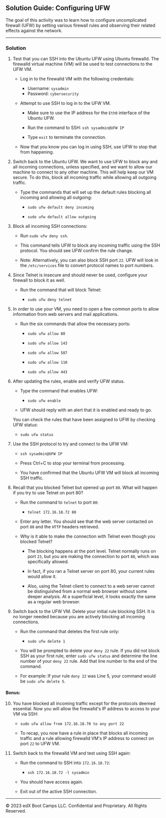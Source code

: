 ## Solution Guide: Configuring UFW

The goal of this activity was to learn how to configure uncomplicated firewall (UFW) by setting various firewall rules and observing their related effects against the network.

--- 

### Solution

1. Test that you can SSH into the Ubuntu UFW using Ubuntu firewalld. The firewalld virtual machine (VM) will be used to test connections to the UFW VM.

    - Log in to the firewalld VM with the following credentials:
 
      - Username: `sysadmin`
      - Password: `cybersecurity`

    - Attempt to use SSH to log in to the UFW VM.

        - Make sure to use the IP address for the `Eth0` interface of the Ubuntu UFW. 

        - Run the command to SSH: `ssh sysadmin@UFW IP`

        - Type `exit` to terminate the connection.

    - Now that you know you can log in using SSH, use UFW to stop that from happening.

2. Switch back to the Ubuntu UFW. We want to use UFW to block any and all incoming connections, unless specified, and we want to allow our machine to connect to any other machine. This will help keep our VM secure. To do this, block all incoming traffic while allowing all outgoing traffic.

    -  Type the commands that will set up the default rules blocking all incoming and allowing all outgoing:

        - `sudo ufw default deny incoming`

        - `sudo ufw default allow outgoing`

3. Block all incoming SSH connections:

   - Run `sudo ufw deny ssh`.

   - This command tells UFW to block any incoming traffic using the SSH protocol. You should see UFW confirm the rule change.

    - Note: Alternatively, you can also block SSH port `22`. UFW will look in the `/etc/services` file to convert protocol names to port numbers.

4. Since Telnet is insecure and should never be used, configure your firewall to block it as well.

    - Run the command that will block Telnet:

      - `sudo ufw deny telnet`

5. In order to use your VM, you need to open a few common ports to allow information from web servers and mail applications.

    - Run the six commands that allow the necessary ports:

        - `sudo ufw allow 80`

        - `sudo ufw allow 143`

        - `sudo ufw allow 587`

        - `sudo ufw allow 110`

        - `sudo ufw allow 443`

6. After updating the rules, enable and verify UFW status.

   - Type the command that enables UFW: 

     - `sudo ufw enable`
   
   - UFW should reply with an alert that it is enabled and ready to go.

   You can check the rules that have been assigned to UFW by checking UFW status:
     
     - `sudo ufw status`

7. Use the SSH protocol to try and connect to the UFW VM:

    - `ssh sysadmin@UFW IP`

    - Press Ctrl+C to stop your terminal from processing.

    - You have confirmed that the Ubuntu UFW VM will block all incoming SSH traffic.

8. Recall that you blocked Telnet but opened up port `80`. What will happen if you try to use Telnet on port 80?

    - Run the command to `telnet` to port `80`:

        - `telnet 172.16.18.72 80`

    - Enter any letter. You should see that the web server contacted on port `80` and the `HTTP` headers retrieved.    
    
    - Why is it able to make the connection with Telnet even though you blocked Telnet?
    
       - The blocking happens at the port level. Telnet normally runs on port `23`, but you are making the connection to port `80`, which was specifically allowed. 
        
        - In fact, if you ran a Telnet server on port 80, your current rules would allow it.

        - Also, using the Telnet client to connect to a web server cannot be distinguished from a normal web browser without some deeper analysis. At a superficial level, it looks exactly the same as a regular web browser.

9. Switch back to the UFW VM. Delete your initial rule blocking SSH. It is no longer needed because you are actively blocking all incoming connections.

    - Run the command that deletes the first rule only:

        - `sudo ufw delete 1`
    
    - You will be prompted to delete your `deny 22` rule. If you did not block SSH as your first rule, enter `sudo ufw status` and determine the line number of your `deny 22` rule. Add that line number to the end of the command. 

     - For example: If your rule `deny 22` was Line 5, your command would be `sudo ufw delete 5`.

#### Bonus: 

10. You have blocked all incoming traffic except for the protocols deemed essential. Now you will allow the firewalld's IP address to access to your VM via SSH:

    - `sudo ufw allow from 172.16.18.70 to any port 22`

    - To recap, you now have a rule in place that blocks all incoming traffic and a rule allowing firewalld VM's IP address to connect on port `22` to UFW VM.
    
11. Switch back to the firewalld VM and test using SSH again:

    - Run the command to SSH into `172.16.18.72`:

        - `ssh 172.16.18.72 -l sysadmin`

    - You should have access again.

    - Exit out of the active SSH connection.

---

© 2023 edX Boot Camps LLC. Confidential and Proprietary. All Rights Reserved.

